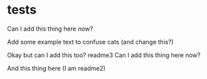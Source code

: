 # tests

Can I add this thing here now?

Add some example text to confuse cats (and change this?)

Okay but can I add this too? readme3
Can I add this thing here now?

And this thing here (I am readme2)
